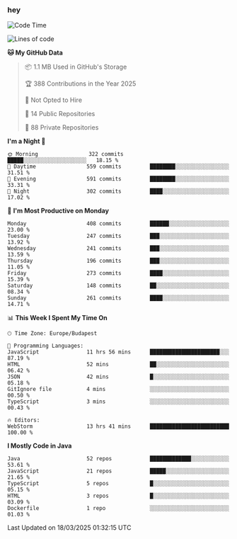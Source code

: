 ### hey

<!--START_SECTION:waka-->
![Code Time](http://img.shields.io/badge/Code%20Time-1%2C136%20hrs%206%20mins-blue)

![Lines of code](https://img.shields.io/badge/From%20Hello%20World%20I%27ve%20Written-2.6%20million%20lines%20of%20code-blue)

**🐱 My GitHub Data** 

> 📦 1.1 MB Used in GitHub's Storage 
 > 
> 🏆 388 Contributions in the Year 2025
 > 
> 🚫 Not Opted to Hire
 > 
> 📜 14 Public Repositories 
 > 
> 🔑 88 Private Repositories 
 > 
**I'm a Night 🦉** 

```text
🌞 Morning                322 commits         █████░░░░░░░░░░░░░░░░░░░░   18.15 % 
🌆 Daytime                559 commits         ████████░░░░░░░░░░░░░░░░░   31.51 % 
🌃 Evening                591 commits         ████████░░░░░░░░░░░░░░░░░   33.31 % 
🌙 Night                  302 commits         ████░░░░░░░░░░░░░░░░░░░░░   17.02 % 
```
📅 **I'm Most Productive on Monday** 

```text
Monday                   408 commits         ██████░░░░░░░░░░░░░░░░░░░   23.00 % 
Tuesday                  247 commits         ███░░░░░░░░░░░░░░░░░░░░░░   13.92 % 
Wednesday                241 commits         ███░░░░░░░░░░░░░░░░░░░░░░   13.59 % 
Thursday                 196 commits         ███░░░░░░░░░░░░░░░░░░░░░░   11.05 % 
Friday                   273 commits         ████░░░░░░░░░░░░░░░░░░░░░   15.39 % 
Saturday                 148 commits         ██░░░░░░░░░░░░░░░░░░░░░░░   08.34 % 
Sunday                   261 commits         ████░░░░░░░░░░░░░░░░░░░░░   14.71 % 
```


📊 **This Week I Spent My Time On** 

```text
🕑︎ Time Zone: Europe/Budapest

💬 Programming Languages: 
JavaScript               11 hrs 56 mins      ██████████████████████░░░   87.19 % 
HTML                     52 mins             ██░░░░░░░░░░░░░░░░░░░░░░░   06.42 % 
JSON                     42 mins             █░░░░░░░░░░░░░░░░░░░░░░░░   05.18 % 
GitIgnore file           4 mins              ░░░░░░░░░░░░░░░░░░░░░░░░░   00.50 % 
TypeScript               3 mins              ░░░░░░░░░░░░░░░░░░░░░░░░░   00.43 % 

🔥 Editors: 
WebStorm                 13 hrs 41 mins      █████████████████████████   100.00 % 
```

**I Mostly Code in Java** 

```text
Java                     52 repos            █████████████░░░░░░░░░░░░   53.61 % 
JavaScript               21 repos            █████░░░░░░░░░░░░░░░░░░░░   21.65 % 
TypeScript               5 repos             █░░░░░░░░░░░░░░░░░░░░░░░░   05.15 % 
HTML                     3 repos             █░░░░░░░░░░░░░░░░░░░░░░░░   03.09 % 
Dockerfile               1 repo              ░░░░░░░░░░░░░░░░░░░░░░░░░   01.03 % 
```




 Last Updated on 18/03/2025 01:32:15 UTC
<!--END_SECTION:waka-->
